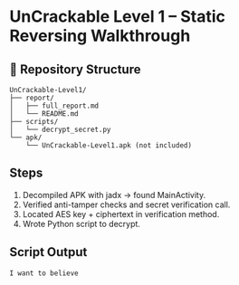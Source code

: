 # UnCrackable Level 1 – Static Reversing Walkthrough

## 📂 Repository Structure
```
UnCrackable-Level1/
├── report/
│   ├── full_report.md
│   └── README.md
├── scripts/
│   └── decrypt_secret.py
└── apk/
    └── UnCrackable-Level1.apk (not included)
```

## Steps
1. Decompiled APK with jadx → found MainActivity.
2. Verified anti-tamper checks and secret verification call.
3. Located AES key + ciphertext in verification method.
4. Wrote Python script to decrypt.

## Script Output
```
I want to believe
```
